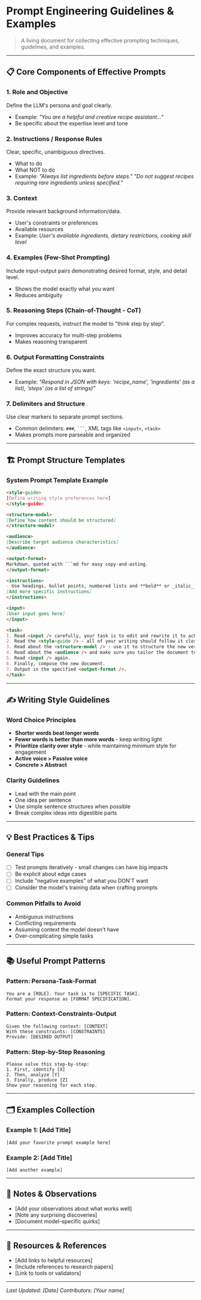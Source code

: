 # Prompt Engineering Guidelines & Examples

> A living document for collecting effective prompting techniques, guidelines, and examples.

---

## 📋 Core Components of Effective Prompts

### 1. **Role and Objective**
Define the LLM's persona and goal clearly.
- Example: *"You are a helpful and creative recipe assistant..."*
- Be specific about the expertise level and tone

### 2. **Instructions / Response Rules**
Clear, specific, unambiguous directives.
- What to do
- What NOT to do
- Example: *"Always list ingredients before steps." "Do not suggest recipes requiring rare ingredients unless specified."*

### 3. **Context**
Provide relevant background information/data.
- User's constraints or preferences
- Available resources
- Example: *User's available ingredients, dietary restrictions, cooking skill level*

### 4. **Examples (Few-Shot Prompting)**
Include input-output pairs demonstrating desired format, style, and detail level.
- Shows the model exactly what you want
- Reduces ambiguity

### 5. **Reasoning Steps (Chain-of-Thought - CoT)**
For complex requests, instruct the model to "think step by step".
- Improves accuracy for multi-step problems
- Makes reasoning transparent

### 6. **Output Formatting Constraints**
Define the exact structure you want.
- Example: *"Respond in JSON with keys: 'recipe_name', 'ingredients' (as a list), 'steps' (as a list of strings)"*

### 7. **Delimiters and Structure**
Use clear markers to separate prompt sections.
- Common delimiters: `###`, ` ``` `, XML tags like `<input>`, `<task>`
- Makes prompts more parseable and organized

---

## 🏗️ Prompt Structure Templates

### System Prompt Template Example

```markdown
<style-guide>
[Define writing style preferences here]
</style-guide>

<structure-model>
[Define how content should be structured]
</structure-model>

<audience>
[Describe target audience characteristics]
</audience>

<output-format>
Markdown, quoted with ```md for easy copy-and-asting.
</output-format>

<instructions>
- Use headings, bullet points, numbered lists and **bold** or _italic_ to make the text easy to read and understand.
[Add more specific instructions]
</instructions>

<input>
[User input goes here]
</input>

<task>
1. Read <input /> carefully, your task is to edit and rewrite it to achieve a high quality, masterfully written version.
2. Read the <style-guide /> - all of your writing should follow it closely.
3. Read about the <structure-model /> - use it to structure the new version you are creating.
4. Read about the <audience /> and make sure you tailor the document to fit their needs.
5. Read <input /> again.
6. Finally, compose the new document.
7. Output in the specified <output-format />.
</task>
```

---

## ✍️ Writing Style Guidelines

### Word Choice Principles
- **Shorter words beat longer words**
- **Fewer words is better than more words** - keep writing light
- **Prioritize clarity over style** - while maintaining minimum style for engagement
- **Active voice > Passive voice**
- **Concrete > Abstract**

### Clarity Guidelines
- Lead with the main point
- One idea per sentence
- Use simple sentence structures when possible
- Break complex ideas into digestible parts

---

## 💡 Best Practices & Tips

### General Tips
- [ ] Test prompts iteratively - small changes can have big impacts
- [ ] Be explicit about edge cases
- [ ] Include "negative examples" of what you DON'T want
- [ ] Consider the model's training data when crafting prompts

### Common Pitfalls to Avoid
- Ambiguous instructions
- Conflicting requirements
- Assuming context the model doesn't have
- Over-complicating simple tasks

---

## 📚 Useful Prompt Patterns

### Pattern: Persona-Task-Format
```
You are a [ROLE]. Your task is to [SPECIFIC TASK]. 
Format your response as [FORMAT SPECIFICATION].
```

### Pattern: Context-Constraints-Output
```
Given the following context: [CONTEXT]
With these constraints: [CONSTRAINTS]
Provide: [DESIRED OUTPUT]
```

### Pattern: Step-by-Step Reasoning
```
Please solve this step-by-step:
1. First, identify [X]
2. Then, analyze [Y]
3. Finally, produce [Z]
Show your reasoning for each step.
```

---

## 🗂️ Examples Collection

### Example 1: [Add Title]
```
[Add your favorite prompt example here]
```

### Example 2: [Add Title]
```
[Add another example]
```

---

## 📝 Notes & Observations

- [Add your observations about what works well]
- [Note any surprising discoveries]
- [Document model-specific quirks]

---

## 🔗 Resources & References

- [Add links to helpful resources]
- [Include references to research papers]
- [Link to tools or validators]

---

*Last Updated: [Date]*
*Contributors: [Your name]*